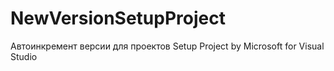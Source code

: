 # NewVersionSetupProject

Автоинкремент версии для проектов Setup Project by Microsoft for Visual Studio
